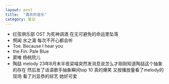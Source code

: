 ```yaml
---
layout: post
title:  "喜欢的音乐"
category: 笔记
---
```


- 红弦俱乐部 OST 为死神调酒 在无可避免的命运里坠落
- 惘闻 水之湄 每次不开心都会听
- Toe. Because I hear you 
- the Fin. Pale Blue
- 窦唯 杨桃院儿
- 陶喆 melody 23年8月末半夜梁喵突然发消息说怎么才刚刚知道陶喆这个抽象的存在 然后发了话语歌手抽象瞬间top 10 真的爆笑 又按播放量看了melody的现场 看了刘显恭的综艺 她好可爱